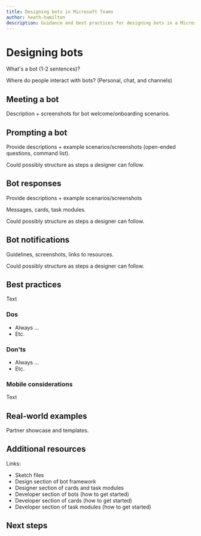 ```yaml
---
title: Designing bots in Microsoft Teams
author: heath-hamilton
description: Guidance and best practices for designing bots in a Microsoft Teams app.
---
```

# Designing bots

What's a bot (1-2 sentences)?

Where do people interact with bots? (Personal, chat, and channels)

## Meeting a bot

Description + screenshots for bot welcome/onboarding scenarios.

## Prompting a bot

Provide descriptions + example scenarios/screenshots (open-ended questions, command list).

Could possibly structure as steps a designer can follow.

## Bot responses

Provide descriptions + example scenarios/screenshots

Messages, cards, task modules.

Could possibly structure as steps a designer can follow.

## Bot notifications

Guidelines, screenshots, links to resources.

Could possibly structure as steps a designer can follow.

## Best practices

Text

### Dos

* Always ...
* Etc.

### Don'ts

* Always ...
* Etc.

### Mobile considerations

Text

## Real-world examples

Partner showcase and templates.

## Additional resources

Links:

* Sketch files
* Design section of bot framework
* Designer section of cards and task modules
* Developer section of bots (how to get started)
* Developer section of cards (how to get started)
* Developer section of task modules (how to get started)

## Next steps
